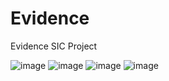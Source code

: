 # Evidence
Evidence SIC Project

![image](https://user-images.githubusercontent.com/11580379/147717957-aec4fb16-bcf1-418a-b524-c9389fa4a998.png)
![image](https://user-images.githubusercontent.com/11580379/147717998-85638283-0c02-48a0-b871-0f3d0f5e7d36.png)
![image](https://user-images.githubusercontent.com/11580379/147718074-f761fb31-2d64-47cf-a517-86f1b4b7f2ee.png)
![image](https://user-images.githubusercontent.com/11580379/147718145-48dca7c6-471c-4cda-860b-c27871762888.png)

